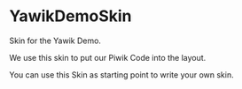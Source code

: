 YawikDemoSkin
=============

Skin for the Yawik Demo.

We use this skin to put our Piwik Code into the layout.

You can use this Skin as starting point to write your own skin.
